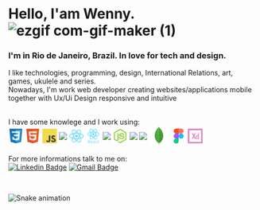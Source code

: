 # Hello, I'am Wenny. ![ezgif com-gif-maker (1)](https://user-images.githubusercontent.com/68281298/119243223-2ac5c200-bb3b-11eb-9d6f-2b6d98fa3c9e.gif)
### I'm in Rio de Janeiro, Brazil. In love for tech and design.
I like technologies, programming, design, International Relations, art, games, ukulele and series.
<br/>Nowadays, I'm work web developer creating websites/applications mobile together with Ux/Ui Design responsive and intuitive
<div style="max-width:100%;">
<br>I have some knowlege and I work using:
<br><img align="center" heigth="20" width="30" src="https://raw.githubusercontent.com/devicons/devicon/master/icons/css3/css3-original.svg">
<img align="center" heigth="20" width="30" src="https://raw.githubusercontent.com/devicons/devicon/master/icons/html5/html5-original.svg">
<img align="center" heigth="20" width="30" src="https://raw.githubusercontent.com/devicons/devicon/master/icons/javascript/javascript-original.svg">
<img align="center" heigth="20" width="30" src="https://cdn.jsdelivr.net/gh/devicons/devicon/icons/vuejs/vuejs-original.svg">
<img align="center" heigth="20" width="30" src="https://raw.githubusercontent.com/devicons/devicon/master/icons/react/react-original.svg">
<img align="center" heigth="20" width="30" src="https://raw.githubusercontent.com/devicons/devicon/master/icons/react/react-original-wordmark.svg">
<img align="center" heigth="20" width="30" src="https://cdn.jsdelivr.net/gh/devicons/devicon/icons/kotlin/kotlin-original.svg">
<img align="center" heigth="20" width="30" src="https://raw.githubusercontent.com/devicons/devicon/master/icons/nodejs/nodejs-original.svg">
<img align="center" heigth="20" width="30" src="https://cdn.jsdelivr.net/gh/devicons/devicon/icons/java/java-original.svg">
<img align="center" heigth="20" width="30" src="https://cdn.jsdelivr.net/gh/devicons/devicon/icons/mysql/mysql-original.svg">
<img align="center" heigth="20" width="40" src="https://raw.githubusercontent.com/devicons/devicon/master/icons/mongodb/mongodb-original.svg">
<img align="center" heigth="20" width="30" src="https://raw.githubusercontent.com/devicons/devicon/master/icons/figma/figma-original.svg">
<img align="center" heigth="20" width="30" src="https://raw.githubusercontent.com/devicons/devicon/master/icons/xd/xd-line.svg">
</div
 
 <br/>For more informations talk to me on:<br/>
[![Linkedin Badge](https://img.shields.io/badge/-LinkedIn-%230077B5?style=for-the-badge&logo=linkedin&logoColor=white=https://www.linkedin.com/in/wennycampos/)](https://www.linkedin.com/in/wennycampos/)  [![Gmail Badge](https://img.shields.io/badge/-Gmail-%23333?style=for-the-badge&logo=gmail&logoColor=white&link=mailto:wennyct@hotmail.com%22/%3E)](mailto:wennyct@gmail.com)

 <!-- ![Anurag's GitHub stats](https://github-readme-stats.vercel.app/api?username=wennycampos&show_icons=true&theme=tokyonight) ![Top Langs](https://github-readme-stats.vercel.app/api/top-langs/?username=wennyc&layout=compact&theme=tokyonight)
<br>Welcome and see u! -->

<br>

![Snake animation](https://github.com/wennycampos/wennycampos/blob/output/github-contribution-grid-snake.svg)
